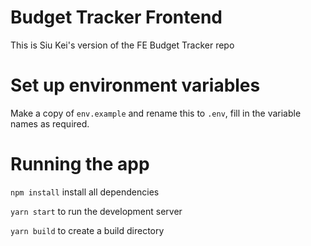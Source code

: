 # Budget Tracker Frontend
This is Siu Kei's version of the FE Budget Tracker repo

# Set up environment variables
Make a copy of `env.example` and rename this to `.env`, fill in the variable names as required.

# Running the app
`npm install` install all dependencies

`yarn start` to run the development server

`yarn build` to create a build directory